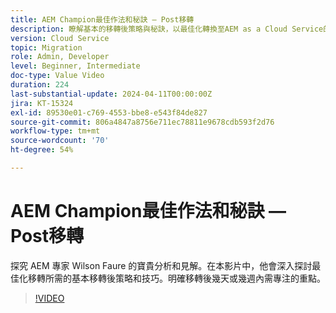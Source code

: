 ```yaml
---
title: AEM Champion最佳作法和秘訣 — Post移轉
description: 瞭解基本的移轉後策略與秘訣，以最佳化轉換至AEM as a Cloud Service的程式。
version: Cloud Service
topic: Migration
role: Admin, Developer
level: Beginner, Intermediate
doc-type: Value Video
duration: 224
last-substantial-update: 2024-04-11T00:00:00Z
jira: KT-15324
exl-id: 89530e01-c769-4553-bbe8-e543f84de827
source-git-commit: 806a4847a8756e711ec78811e9678cdb593f2d76
workflow-type: tm+mt
source-wordcount: '70'
ht-degree: 54%

---
```


# AEM Champion最佳作法和秘訣 — Post移轉

探究 AEM 專家 Wilson Faure 的寶貴分析和見解。在本影片中，他會深入探討最佳化移轉所需的基本移轉後策略和技巧。明確移轉後幾天或幾週內需專注的重點。

>[!VIDEO](https://video.tv.adobe.com/v/3428309/?learn=on)
